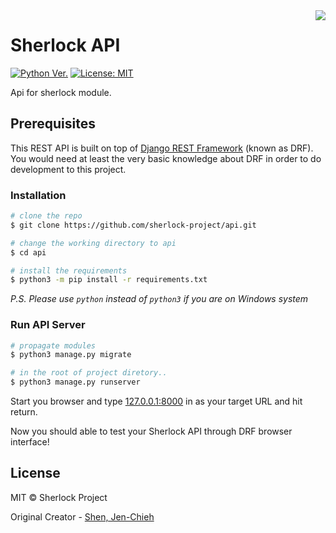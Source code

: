 <img align="right" src="https://user-images.githubusercontent.com/27065646/53551960-ae4dff80-3b3a-11e9-9075-cef786c69364.png"/>

# Sherlock API

[![Python Ver.](https://img.shields.io/badge/python-%3E=_3.6-green.svg)](https://www.python.org/downloads/)
[![License: MIT](https://img.shields.io/badge/License-MIT-blue.svg)](https://opensource.org/licenses/MIT)

Api for sherlock module.

## Prerequisites

This REST API is built on top of [Django REST Framework](https://www.django-rest-framework.org/)
(known as DRF). You would need at least the very basic knowledge about DRF in
order to do development to this project.

### Installation

```sh
# clone the repo
$ git clone https://github.com/sherlock-project/api.git

# change the working directory to api
$ cd api

# install the requirements
$ python3 -m pip install -r requirements.txt
```

*P.S. Please use `python` instead of `python3` if you are on Windows system*

### Run API Server

```sh
# propagate modules
$ python3 manage.py migrate

# in the root of project diretory..
$ python3 manage.py runserver
```

Start you browser and type [127.0.0.1:8000](http://127.0.0.1:8000/) in as
your target URL and hit return.

Now you should able to test your Sherlock API through DRF browser interface!

## License

MIT © Sherlock Project

Original Creator - [Shen, Jen-Chieh](https://github.com/jcs090218)
